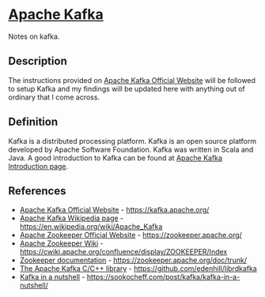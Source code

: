 # [Apache Kafka](https://kafka.apache.org/)

Notes on kafka.

## Description

The instructions provided on [Apache Kafka Official Website](https://kafka.apache.org/) will be followed to setup Kafka and my findings will be updated here with anything out of ordinary that I come across.

## Definition

Kafka is a distributed processing platform. Kafka is an open source platform developed by Apache Software Foundation. Kafka was written in Scala and Java. A good introduction to Kafka can be found at [Apache Kafka Introduction page](https://kafka.apache.org/intro).

## References

* [Apache Kafka Official Website](https://kafka.apache.org/) - https://kafka.apache.org/
* [Apache Kafka Wikipedia page](https://en.wikipedia.org/wiki/Apache_Kafka) - https://en.wikipedia.org/wiki/Apache_Kafka
* [Apache Zookeeper Official Website](https://zookeeper.apache.org/) - https://zookeeper.apache.org/
* [Apache Zookeeper Wiki](https://cwiki.apache.org/confluence/display/ZOOKEEPER/Index) - https://cwiki.apache.org/confluence/display/ZOOKEEPER/Index
* [Zookeeper documentation](https://zookeeper.apache.org/doc/trunk/) - https://zookeeper.apache.org/doc/trunk/
* [The Apache Kafka C/C++ library](https://github.com/edenhill/librdkafka) - https://github.com/edenhill/librdkafka
* [Kafka in a nutshell](https://sookocheff.com/post/kafka/kafka-in-a-nutshell/) - https://sookocheff.com/post/kafka/kafka-in-a-nutshell/
